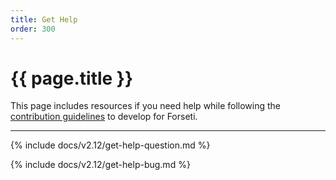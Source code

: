 ```yaml
---
title: Get Help
order: 300
---
```


# {{ page.title }}

This page includes resources if you need help while following the
[contribution guidelines](https://github.com/GoogleCloudPlatform/forseti-security/blob/master/.github/CONTRIBUTING.md)
to develop for Forseti.

---

{% include docs/v2.12/get-help-question.md %}

{% include docs/v2.12/get-help-bug.md %}
